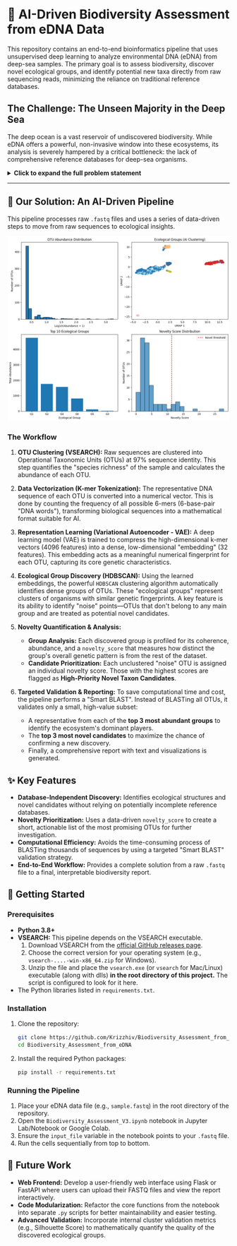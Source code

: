 # 🧬 AI-Driven Biodiversity Assessment from eDNA Data

This repository contains an end-to-end bioinformatics pipeline that uses unsupervised deep learning to analyze environmental DNA (eDNA) from deep-sea samples. The primary goal is to assess biodiversity, discover novel ecological groups, and identify potential new taxa directly from raw sequencing reads, minimizing the reliance on traditional reference databases.

## The Challenge: The Unseen Majority in the Deep Sea

The deep ocean is a vast reservoir of undiscovered biodiversity. While eDNA offers a powerful, non-invasive window into these ecosystems, its analysis is severely hampered by a critical bottleneck: the lack of comprehensive reference databases for deep-sea organisms.

<details>
<summary><b>Click to expand the full problem statement</b></summary>

> ### Title: Identifying Taxonomy and Assessing Biodiversity from eDNA Datasets
>
> #### Background
> The deep ocean, encompassing vast and remote ecosystems like abyssal plains, hydrothermal vents, and seamounts, harbors a significant portion of global biodiversity, much of which remains undiscovered due to its inaccessibility. Understanding deep-sea biodiversity is critical for elucidating ecological interactions (e.g., food webs, nutrient cycling), informing conservation strategies for vulnerable marine habitats, and identifying novel eukaryotic species with potential biotechnological or ecological significance.
>
> Environmental DNA (eDNA) has emerged as a powerful, non-invasive tool for studying these ecosystems... offering insights into species richness and community structure.
>
> #### Description
> The Centre for Marine Living Resources and Ecology (CMLRE) will undertake routine voyages to the deep sea and collect sediment and water samples for biodiversity assessment...
>
> However, assigning raw eDNA sequencing reads to eukaryotic taxa or inferring their ecological roles presents significant challenges, primarily due to the poor representation of deep-sea organisms in reference databases like SILVA, PR2, or NCBI... This dependency limits the discovery of new species and hinders accurate biodiversity assessments...
>
> #### Expected Solution
> To address the challenges of poor database representation and computational time in deep-sea eDNA analysis, we propose an AI-driven pipeline that uses deep learning and unsupervised learning to identify eukaryotic taxa and assess biodiversity directly from raw eDNA reads. The solution should be able to classify the sequences, annotate and estimate abundance. This solution minimizes reliance on reference databases, reduces computational time through optimized workflows, and enables the discovery of novel taxa and ecological insights in deep-sea ecosystems.

</details>

---

## 🤖 Our Solution: An AI-Driven Pipeline

This pipeline processes raw `.fastq` files and uses a series of data-driven steps to move from raw sequences to ecological insights.

![Final Report](final_report.png)


### The Workflow

1.  **OTU Clustering (VSEARCH):** Raw sequences are clustered into Operational Taxonomic Units (OTUs) at 97% sequence identity. This step quantifies the "species richness" of the sample and calculates the abundance of each OTU.

2.  **Data Vectorization (K-mer Tokenization):** The representative DNA sequence of each OTU is converted into a numerical vector. This is done by counting the frequency of all possible 6-mers (6-base-pair "DNA words"), transforming biological sequences into a mathematical format suitable for AI.

3.  **Representation Learning (Variational Autoencoder - VAE):** A deep learning model (VAE) is trained to compress the high-dimensional k-mer vectors (4096 features) into a dense, low-dimensional "embedding" (32 features). This embedding acts as a meaningful numerical fingerprint for each OTU, capturing its core genetic characteristics.

4.  **Ecological Group Discovery (HDBSCAN):** Using the learned embeddings, the powerful `HDBSCAN` clustering algorithm automatically identifies dense groups of OTUs. These "ecological groups" represent clusters of organisms with similar genetic fingerprints. A key feature is its ability to identify "noise" points—OTUs that don't belong to any main group and are treated as potential novel candidates.

5.  **Novelty Quantification & Analysis:**
    *   **Group Analysis:** Each discovered group is profiled for its coherence, abundance, and a `novelty_score` that measures how distinct the group's overall genetic pattern is from the rest of the dataset.
    *   **Candidate Prioritization:** Each unclustered "noise" OTU is assigned an individual novelty score. Those with the highest scores are flagged as **High-Priority Novel Taxon Candidates**.

6.  **Targeted Validation & Reporting:** To save computational time and cost, the pipeline performs a "Smart BLAST". Instead of BLASTing all OTUs, it validates only a small, high-value subset:
    *   A representative from each of the **top 3 most abundant groups** to identify the ecosystem's dominant players.
    *   The **top 3 most novel candidates** to maximize the chance of confirming a new discovery.
    *   Finally, a comprehensive report with text and visualizations is generated.

## ✨ Key Features

*   **Database-Independent Discovery:** Identifies ecological structures and novel candidates without relying on potentially incomplete reference databases.
*   **Novelty Prioritization:** Uses a data-driven `novelty_score` to create a short, actionable list of the most promising OTUs for further investigation.
*   **Computational Efficiency:** Avoids the time-consuming process of BLASTing thousands of sequences by using a targeted "Smart BLAST" validation strategy.
*   **End-to-End Workflow:** Provides a complete solution from a raw `.fastq` file to a final, interpretable biodiversity report.

## 🚀 Getting Started

### Prerequisites

*   **Python 3.8+**
*   **VSEARCH:** This pipeline depends on the VSEARCH executable.
    1.  Download VSEARCH from the [official GitHub releases page](https://github.com/torognes/vsearch/releases).
    2.  Choose the correct version for your operating system (e.g., `vsearch-....-win-x86_64.zip` for Windows).
    3.  Unzip the file and place the `vsearch.exe` (or `vsearch` for Mac/Linux) executable (along with dlls) **in the root directory of this project.** The script is configured to look for it here.
*   The Python libraries listed in `requirements.txt`.

### Installation

1.  Clone the repository:
    ```bash
    git clone https://github.com/Krizzhiv/Biodiversity_Assessment_from_eDNA.git
    cd Biodiversity_Assessment_from_eDNA
    ```

2.  Install the required Python packages:
    ```bash
    pip install -r requirements.txt
    ```

### Running the Pipeline

1.  Place your eDNA data file (e.g., `sample.fastq`) in the root directory of the repository.
2.  Open the `Biodiversity_Assessment_V3.ipynb` notebook in Jupyter Lab/Notebook or Google Colab.
3.  Ensure the `input_file` variable in the notebook points to your `.fastq` file.
4.  Run the cells sequentially from top to bottom.

## 🔮 Future Work

*   **Web Frontend:** Develop a user-friendly web interface using Flask or FastAPI where users can upload their FASTQ files and view the report interactively.
*   **Code Modularization:** Refactor the core functions from the notebook into separate `.py` scripts for better maintainability and easier testing.
*   **Advanced Validation:** Incorporate internal cluster validation metrics (e.g., Silhouette Score) to mathematically quantify the quality of the discovered ecological groups.
